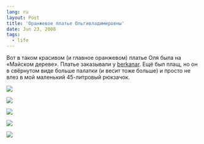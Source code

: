 ```yaml
---
lang: ru
layout: Post
title: 'Оранжевое платье Ольгивладимировны'
date: Jun 23, 2008
tags:
  - life
---
```


Вот в таком красивом (и главное оранжевом) платье Оля была на «Майском дереве». Платье заказывали у [berkanar](http://berkanar.livejournal.com/). Ещё был плащ, но он в свёрнутом виде больше палатки (и весит тоже больше) и просто не влез в мой маленький 45-литровый рюкзачок.

![](http://wow.sapegin.me/250Z3U313t34/Sapegin-Artem-20D-2008-05-31-511-1147.jpg)

<!--more-->

![](http://wow.sapegin.me/2R3l1X1q1V2L/Sapegin-Artem-20D-2008-05-31-511-1118.jpg)

![](http://wow.sapegin.me/0V2n0K120i0n/Sapegin-Artem-20D-2008-05-31-511-1113.jpg)

![](http://wow.sapegin.me/0d400j42173p/Sapegin-Artem-20D-2008-05-31-511-1124.jpg)

![](http://wow.sapegin.me/0s3Z1t3W0f2Y/Sapegin-Artem-20D-2008-05-31-513-1392.jpg)
